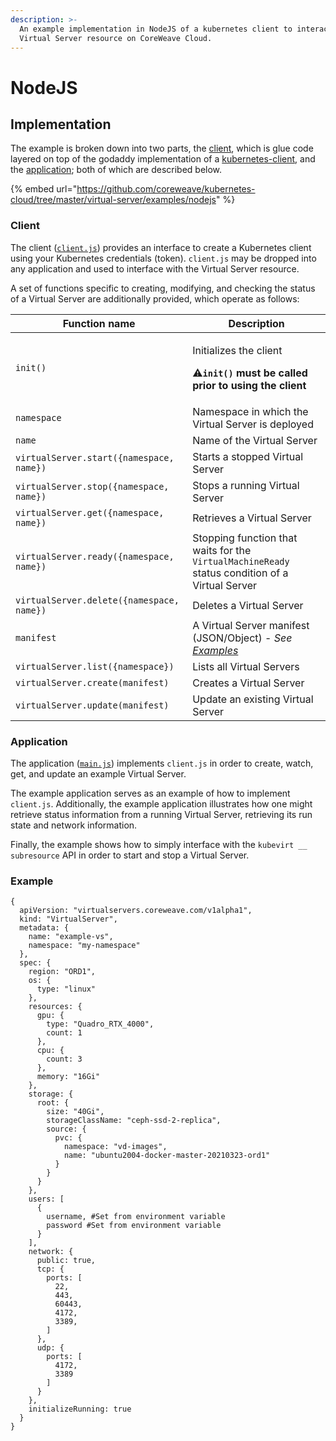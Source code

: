```yaml
---
description: >-
  An example implementation in NodeJS of a kubernetes client to interact with a
  Virtual Server resource on CoreWeave Cloud.
---
```


# NodeJS

## Implementation

The example is broken down into two parts, the [client](../../../virtual-server/examples/nodejs/client.js), which is glue code layered on top of the godaddy implementation of a [kubernetes-client](https://github.com/godaddy/kubernetes-client), and the [application](../../../virtual-server/examples/nodejs/main.js); both of which are described below.

{% embed url="https://github.com/coreweave/kubernetes-cloud/tree/master/virtual-server/examples/nodejs" %}

### Client

The client ([`client.js`](../../../virtual-server/examples/nodejs/client.js)) provides an interface to create a Kubernetes client using your Kubernetes credentials (token). `client.js` may be dropped into any application and used to interface with the Virtual Server resource.

A set of functions specific to creating, modifying, and checking the status of a Virtual Server are additionally provided, which operate as follows:

| Function name                             | Description                                                                                                                                                                             |
| ----------------------------------------- | --------------------------------------------------------------------------------------------------------------------------------------------------------------------------------------- |
| `init()`                                  | <p>Initializes the client</p><p><span data-gb-custom-inline data-tag="emoji" data-code="26a0">⚠</span><strong><code>init()</code> must be called prior to using the client</strong></p> |
| `namespace`                               | Namespace in which the Virtual Server is deployed                                                                                                                                       |
| `name`                                    | Name of the Virtual Server                                                                                                                                                              |
| `virtualServer.start({namespace, name})`  | Starts a stopped Virtual Server                                                                                                                                                         |
| `virtualServer.stop({namespace, name})`   | Stops a running Virtual Server                                                                                                                                                          |
| `virtualServer.get({namespace, name})`    | Retrieves a Virtual Server                                                                                                                                                              |
| `virtualServer.ready({namespace, name})`  | Stopping function that waits for the `VirtualMachineReady` status condition of a Virtual Server                                                                                         |
| `virtualServer.delete({namespace, name})` | Deletes a Virtual Server                                                                                                                                                                |
| `manifest`                                | A Virtual Server manifest (JSON/Object) - _See_ [_Examples_](nodejs.md#example)                                                                                                         |
| `virtualServer.list({namespace})`         | Lists all Virtual Servers                                                                                                                                                               |
| `virtualServer.create(manifest)`          | Creates a Virtual Server                                                                                                                                                                |
| `virtualServer.update(manifest)`          | Update an existing Virtual Server                                                                                                                                                       |

### Application

The application ([`main.js`](../../../virtual-server/examples/nodejs/main.js)) implements `client.js` in order to create, watch, get, and update an example Virtual Server.

The example application serves as an example of how to implement `client.js`. Additionally, the example application illustrates how one might retrieve status information from a running Virtual Server, retrieving its run state and network information.

Finally, the example shows how to simply interface with the `kubevirt __ subresource` API in order to start and stop a Virtual Server.

### Example

```
{
  apiVersion: "virtualservers.coreweave.com/v1alpha1",
  kind: "VirtualServer",
  metadata: {
    name: "example-vs",
    namespace: "my-namespace"
  },
  spec: {
    region: "ORD1",
    os: {
      type: "linux"
    },
    resources: {
      gpu: {
        type: "Quadro_RTX_4000",
        count: 1
      },
      cpu: {
        count: 3
      },
      memory: "16Gi"
    },
    storage: {
      root: {
        size: "40Gi",
        storageClassName: "ceph-ssd-2-replica",
        source: {
          pvc: {
            namespace: "vd-images",
            name: "ubuntu2004-docker-master-20210323-ord1"
          }
        }
      }
    },
    users: [
      {
        username, #Set from environment variable
        password #Set from environment variable
      }
    ],
    network: {
      public: true,
      tcp: {
        ports: [
          22,
          443,
          60443,
          4172,
          3389,
        ]
      },
      udp: {
        ports: [
          4172,
          3389
        ]
      }
    },
    initializeRunning: true
  }
}
```
